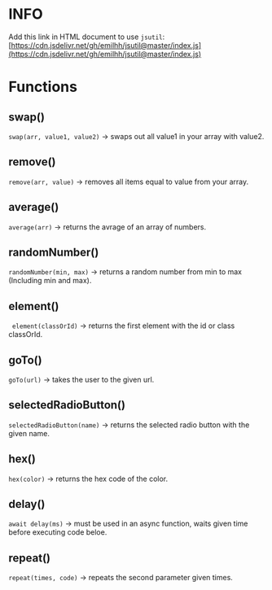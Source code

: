 # INFO
Add this link in HTML document to use `jsutil`: 
[https://cdn.jsdelivr.net/gh/emilhh/jsutil@master/index.js](https://cdn.jsdelivr.net/gh/emilhh/jsutil@master/index.js)


# Functions

## swap()
`swap(arr, value1, value2)` -> swaps out all value1 in your array with value2.

## remove()
`remove(arr, value)` -> removes all items equal to value from your array.

## average()
`average(arr)` -> returns the avrage of an array of numbers.

## randomNumber()
`randomNumber(min, max)` -> returns a random number from min to max (Including min and max).

## element()
` element(classOrId)` -> returns the first element with the id or class classOrId.

## goTo()
`goTo(url)` -> takes the user to the given url.

## selectedRadioButton()
`selectedRadioButton(name)` -> returns the selected radio button with the given name.

## hex()
`hex(color)` -> returns the hex code of the color.

## delay()
`await delay(ms)` -> must be used in an async function, waits given time before executing code beloe.

## repeat()
`repeat(times, code)` -> repeats the second parameter given times.
